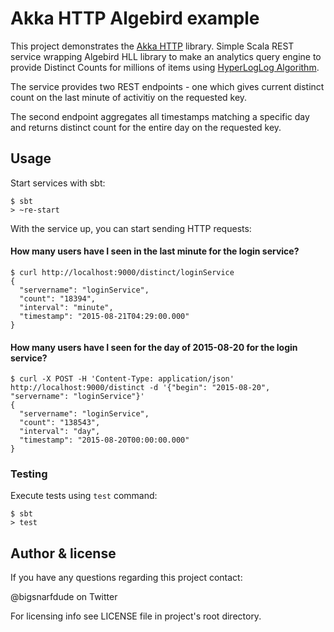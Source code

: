 # Akka HTTP Algebird example

This project demonstrates the [Akka HTTP](http://doc.akka.io/docs/akka-stream-and-http-experimental/current/scala.html) library. Simple Scala REST service wrapping Algebird HLL library to make an analytics query engine to provide Distinct Counts for millions of items using [HyperLogLog Algorithm](http://algo.inria.fr/flajolet/Publications/FlFuGaMe07.pdf).

The service provides two REST endpoints - one which gives current distinct count on the last minute of activitiy on the requested key. 

The second endpoint aggregates all timestamps matching a specific day and returns distinct count for the entire day on the requested key.

## Usage

Start services with sbt:

```
$ sbt
> ~re-start
```

With the service up, you can start sending HTTP requests:


#### How many users have I seen in the last minute for the login service?
```
$ curl http://localhost:9000/distinct/loginService
{
  "servername": "loginService",
  "count": "18394",
  "interval": "minute",
  "timestamp": "2015-08-21T04:29:00.000"
}
```


#### How many users have I seen for the day of 2015-08-20 for the login service?
```
$ curl -X POST -H 'Content-Type: application/json' http://localhost:9000/distinct -d '{"begin": "2015-08-20", "servername": "loginService"}'
{
  "servername": "loginService",
  "count": "138543",
  "interval": "day",
  "timestamp": "2015-08-20T00:00:00.000"
}
```

### Testing

Execute tests using `test` command:

```
$ sbt
> test
```

## Author & license

If you have any questions regarding this project contact:

@bigsnarfdude on Twitter

For licensing info see LICENSE file in project's root directory.
